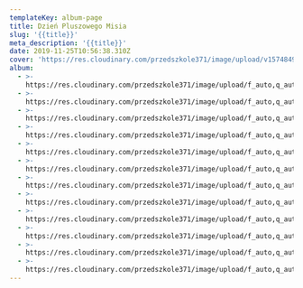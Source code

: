 ```yaml
---
templateKey: album-page
title: Dzień Pluszowego Misia
slug: '{{title}}'
meta_description: '{{title}}'
date: 2019-11-25T10:56:38.310Z
cover: 'https://res.cloudinary.com/przedszkole371/image/upload/v1574849047/Albumy%20zdj%C4%99%C4%87/2019/Dzie%C5%84%20Pluszowego%20Misia/cfhbwcceqos4bvr9rjq5.jpg'
album:
  - >-
    https://res.cloudinary.com/przedszkole371/image/upload/f_auto,q_auto/c_fill,w_1200/v1574849082/Albumy%20zdj%C4%99%C4%87/2019/Dzie%C5%84%20Pluszowego%20Misia/llb3gfuifiegt06vpype.jpg
  - >-
    https://res.cloudinary.com/przedszkole371/image/upload/f_auto,q_auto/c_fill,w_1200/v1574849071/Albumy%20zdj%C4%99%C4%87/2019/Dzie%C5%84%20Pluszowego%20Misia/mepdjshkwn9ysqwzjlrm.jpg
  - >-
    https://res.cloudinary.com/przedszkole371/image/upload/f_auto,q_auto/c_fill,w_1200/v1574849069/Albumy%20zdj%C4%99%C4%87/2019/Dzie%C5%84%20Pluszowego%20Misia/f1atqzstowztklt1nv9t.jpg
  - >-
    https://res.cloudinary.com/przedszkole371/image/upload/f_auto,q_auto/c_fill,w_1200/v1574849062/Albumy%20zdj%C4%99%C4%87/2019/Dzie%C5%84%20Pluszowego%20Misia/zlvo5rxmqzioggb0bdfe.jpg
  - >-
    https://res.cloudinary.com/przedszkole371/image/upload/f_auto,q_auto/c_fill,w_1200/v1574849060/Albumy%20zdj%C4%99%C4%87/2019/Dzie%C5%84%20Pluszowego%20Misia/wx4zkf2ibvrscyknsvmi.jpg
  - >-
    https://res.cloudinary.com/przedszkole371/image/upload/f_auto,q_auto/c_fill,w_1200/v1574849060/Albumy%20zdj%C4%99%C4%87/2019/Dzie%C5%84%20Pluszowego%20Misia/qrjy0df6gvdy6tchmiia.jpg
  - >-
    https://res.cloudinary.com/przedszkole371/image/upload/f_auto,q_auto/c_fill,w_1200/v1574849059/Albumy%20zdj%C4%99%C4%87/2019/Dzie%C5%84%20Pluszowego%20Misia/pchtt6u1j8vrf4ut5tku.jpg
  - >-
    https://res.cloudinary.com/przedszkole371/image/upload/f_auto,q_auto/c_fill,w_1200/v1574849048/Albumy%20zdj%C4%99%C4%87/2019/Dzie%C5%84%20Pluszowego%20Misia/rymcbqvytlzn1fxlrrmi.jpg
  - >-
    https://res.cloudinary.com/przedszkole371/image/upload/f_auto,q_auto/c_fill,w_1200/v1574849047/Albumy%20zdj%C4%99%C4%87/2019/Dzie%C5%84%20Pluszowego%20Misia/cfhbwcceqos4bvr9rjq5.jpg
  - >-
    https://res.cloudinary.com/przedszkole371/image/upload/f_auto,q_auto/c_fill,w_1200/v1574849018/Albumy%20zdj%C4%99%C4%87/2019/Dzie%C5%84%20Pluszowego%20Misia/kncwf4jfiwr9k6sq0imx.jpg
  - >-
    https://res.cloudinary.com/przedszkole371/image/upload/f_auto,q_auto/c_fill,w_1200/v1574849002/Albumy%20zdj%C4%99%C4%87/2019/Dzie%C5%84%20Pluszowego%20Misia/jepuqor4hh6ghmwjuqfj.jpg
  - >-
    https://res.cloudinary.com/przedszkole371/image/upload/f_auto,q_auto/c_fill,w_1200/v1574849035/Albumy%20zdj%C4%99%C4%87/2019/Dzie%C5%84%20Pluszowego%20Misia/cz2o6z6w5benlqkomgn5.jpg
---
```


